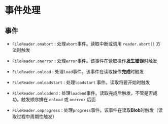 # 事件处理

## 事件

+ `FileReader.onabort` : 处理`abort`事件。读取中断或调用 `reader.abort()` 方法时触发

+ `FileReader.onerror` : 处理`error`事件。该事件在读取操作**发生错误**时触发

+ `FileReader.onload` : 处理`load`事件。该事件在读取操作**完成**时触发

+ `FileReader.onloadstart` : 处理`loadstart` 事件。读取将要开始时触发

+ `FileReader.onloadend` : 处理`loadend`事件。读取完成后触发，不管是否成功。触发顺序排在 `onload` 或 `onerror` 后面

+ `FileReader.onprogress` : 处理`progress`事件。该事件在读取**Blob**时触发（读取过程中周期性触发）

